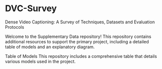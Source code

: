 # DVC-Survey
Dense Video Captioning: A Survey of Techniques, Datasets and Evaluation  Protocols


Welcome to the Supplementary Data repository! This repository contains additional resources to support the primary project, including a detailed table of models and an explanatory diagram.

Table of Models
This repository includes a comprehensive table that details various models used in the project. 
